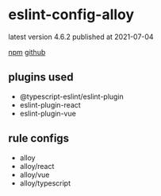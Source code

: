 # eslint-config-alloy

latest version 4.6.2 published at 2021-07-04

[npm](https://www.npmjs.com/package/eslint-config-alloy)
[github](https://github.com/AlloyTeam/eslint-config-alloy)

## plugins used

- @typescript-eslint/eslint-plugin
- eslint-plugin-react
- eslint-plugin-vue

## rule configs

- alloy
- alloy/react
- alloy/vue
- alloy/typescript
